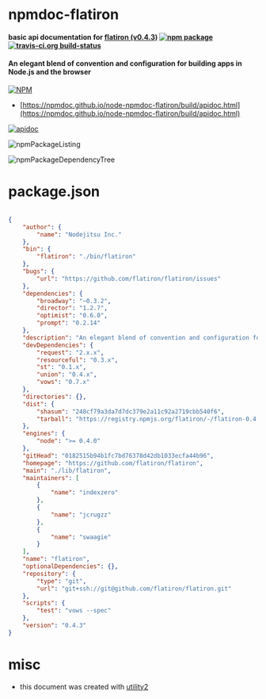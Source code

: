 # npmdoc-flatiron

#### basic api documentation for  [flatiron (v0.4.3)](https://github.com/flatiron/flatiron)  [![npm package](https://img.shields.io/npm/v/npmdoc-flatiron.svg?style=flat-square)](https://www.npmjs.org/package/npmdoc-flatiron) [![travis-ci.org build-status](https://api.travis-ci.org/npmdoc/node-npmdoc-flatiron.svg)](https://travis-ci.org/npmdoc/node-npmdoc-flatiron)

#### An elegant blend of convention and configuration for building apps in Node.js and the browser

[![NPM](https://nodei.co/npm/flatiron.png?downloads=true&downloadRank=true&stars=true)](https://www.npmjs.com/package/flatiron)

- [https://npmdoc.github.io/node-npmdoc-flatiron/build/apidoc.html](https://npmdoc.github.io/node-npmdoc-flatiron/build/apidoc.html)

[![apidoc](https://npmdoc.github.io/node-npmdoc-flatiron/build/screenCapture.buildCi.browser.%252Ftmp%252Fbuild%252Fapidoc.html.png)](https://npmdoc.github.io/node-npmdoc-flatiron/build/apidoc.html)

![npmPackageListing](https://npmdoc.github.io/node-npmdoc-flatiron/build/screenCapture.npmPackageListing.svg)

![npmPackageDependencyTree](https://npmdoc.github.io/node-npmdoc-flatiron/build/screenCapture.npmPackageDependencyTree.svg)



# package.json

```json

{
    "author": {
        "name": "Nodejitsu Inc."
    },
    "bin": {
        "flatiron": "./bin/flatiron"
    },
    "bugs": {
        "url": "https://github.com/flatiron/flatiron/issues"
    },
    "dependencies": {
        "broadway": "~0.3.2",
        "director": "1.2.7",
        "optimist": "0.6.0",
        "prompt": "0.2.14"
    },
    "description": "An elegant blend of convention and configuration for building apps in Node.js and the browser",
    "devDependencies": {
        "request": "2.x.x",
        "resourceful": "0.3.x",
        "st": "0.1.x",
        "union": "0.4.x",
        "vows": "0.7.x"
    },
    "directories": {},
    "dist": {
        "shasum": "248cf79a3da7d7dc379e2a11c92a2719cbb540f6",
        "tarball": "https://registry.npmjs.org/flatiron/-/flatiron-0.4.3.tgz"
    },
    "engines": {
        "node": ">= 0.4.0"
    },
    "gitHead": "0182515b94b1fc7bd76378d42db1033ecfa44b96",
    "homepage": "https://github.com/flatiron/flatiron",
    "main": "./lib/flatiron",
    "maintainers": [
        {
            "name": "indexzero"
        },
        {
            "name": "jcrugzz"
        },
        {
            "name": "swaagie"
        }
    ],
    "name": "flatiron",
    "optionalDependencies": {},
    "repository": {
        "type": "git",
        "url": "git+ssh://git@github.com/flatiron/flatiron.git"
    },
    "scripts": {
        "test": "vows --spec"
    },
    "version": "0.4.3"
}
```



# misc
- this document was created with [utility2](https://github.com/kaizhu256/node-utility2)
